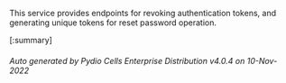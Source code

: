 






This service provides endpoints for revoking authentication tokens, and generating unique tokens for reset password operation.

[:summary]

###### Auto generated by Pydio Cells Enterprise Distribution v4.0.4 on 10-Nov-2022
